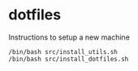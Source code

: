 # dotfiles
Instructions to setup a new machine

```
/bin/bash src/install_utils.sh
/bin/bash src/install_dotfiles.sh
```

